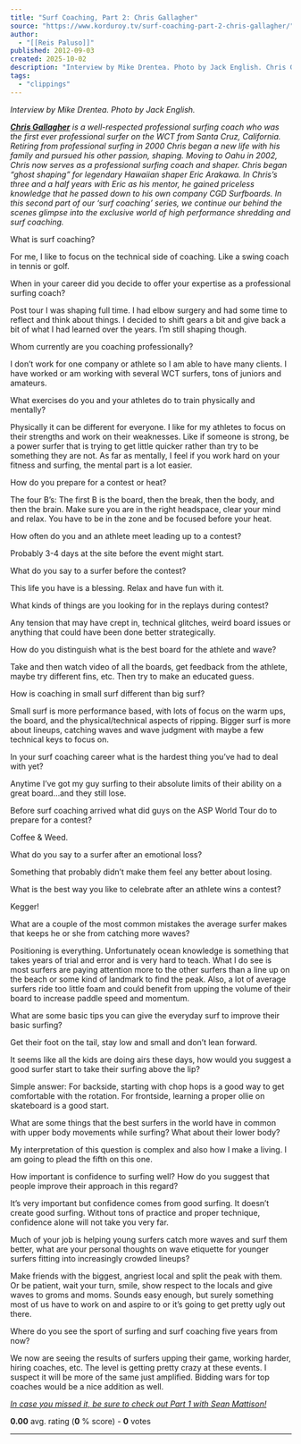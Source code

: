 ```yaml
---
title: "Surf Coaching, Part 2: Chris Gallagher"
source: "https://www.korduroy.tv/surf-coaching-part-2-chris-gallagher/"
author:
  - "[[Reis Paluso]]"
published: 2012-09-03
created: 2025-10-02
description: "Interview by Mike Drentea. Photo by Jack English. Chris Gallagher is a well-respected professional surfing coach who was the first ever professional surfer on the WCT from Santa Cruz, California. Retiring from professional surfing in 2000 Chris began a new life with his family and pursued his other passion, shaping. Moving to Oahu in 2002,..."
tags:
  - "clippings"
---
```

*Interview by Mike Drentea. Photo by Jack English.*

*[**Chris Gallagher**](http://chrisgallaghersurf.com/Home_Page.html) is a well-respected professional surfing coach who was the first ever professional surfer on the WCT from Santa Cruz, California. Retiring from professional surfing in 2000 Chris began a new life with his family and pursued his other passion, shaping. Moving to Oahu in 2002, Chris now serves as a professional surfing coach and shaper. Chris began “ghost shaping” for legendary Hawaiian shaper Eric Arakawa. In Chris’s three and a half years with Eric as his mentor, he gained priceless knowledge that he passed down to his own company CGD Surfboards. In this second part of our ‘surf coaching’ series, we continue our behind the scenes glimpse into the exclusive world of high performance shredding and surf coaching.*

What is surf coaching?

For me, I like to focus on the technical side of coaching. Like a swing coach in tennis or golf.

When in your career did you decide to offer your expertise as a professional surfing coach?

Post tour I was shaping full time. I had elbow surgery and had some time to reflect and think about things. I decided to shift gears a bit and give back a bit of what I had learned over the years. I’m still shaping though.

Whom currently are you coaching professionally?

I don’t work for one company or athlete so I am able to have many clients. I have worked or am working with several WCT surfers, tons of juniors and amateurs.

What exercises do you and your athletes do to train physically and mentally?

Physically it can be different for everyone. I like for my athletes to focus on their strengths and work on their weaknesses. Like if someone is strong, be a power surfer that is trying to get little quicker rather than try to be something they are not. As far as mentally, I feel if you work hard on your fitness and surfing, the mental part is a lot easier.

How do you prepare for a contest or heat?

The four B’s: The first B is the board, then the break, then the body, and then the brain. Make sure you are in the right headspace, clear your mind and relax. You have to be in the zone and be focused before your heat.

How often do you and an athlete meet leading up to a contest?

Probably 3-4 days at the site before the event might start.

What do you say to a surfer before the contest?

This life you have is a blessing. Relax and have fun with it.

What kinds of things are you looking for in the replays during contest?

Any tension that may have crept in, technical glitches, weird board issues or anything that could have been done better strategically.

How do you distinguish what is the best board for the athlete and wave?

Take and then watch video of all the boards, get feedback from the athlete, maybe try different fins, etc. Then try to make an educated guess.

How is coaching in small surf different than big surf?

Small surf is more performance based, with lots of focus on the warm ups, the board, and the physical/technical aspects of ripping. Bigger surf is more about lineups, catching waves and wave judgment with maybe a few technical keys to focus on.

In your surf coaching career what is the hardest thing you’ve had to deal with yet?

Anytime I’ve got my guy surfing to their absolute limits of their ability on a great board…and they still lose.

Before surf coaching arrived what did guys on the ASP World Tour do to prepare for a contest?

Coffee & Weed.

What do you say to a surfer after an emotional loss?

Something that probably didn’t make them feel any better about losing.

What is the best way you like to celebrate after an athlete wins a contest?

Kegger!

What are a couple of the most common mistakes the average surfer makes that keeps he or she from catching more waves?

Positioning is everything. Unfortunately ocean knowledge is something that takes years of trial and error and is very hard to teach. What I do see is most surfers are paying attention more to the other surfers than a line up on the beach or some kind of landmark to find the peak. Also, a lot of average surfers ride too little foam and could benefit from upping the volume of their board to increase paddle speed and momentum.

What are some basic tips you can give the everyday surf to improve their basic surfing?

Get their foot on the tail, stay low and small and don’t lean forward.

It seems like all the kids are doing airs these days, how would you suggest a good surfer start to take their surfing above the lip?

Simple answer: For backside, starting with chop hops is a good way to get comfortable with the rotation. For frontside, learning a proper ollie on skateboard is a good start.

What are some things that the best surfers in the world have in common with upper body movements while surfing? What about their lower body?

My interpretation of this question is complex and also how I make a living. I am going to plead the fifth on this one.

How important is confidence to surfing well? How do you suggest that people improve their approach in this regard?

It’s very important but confidence comes from good surfing. It doesn’t create good surfing. Without tons of practice and proper technique, confidence alone will not take you very far.

Much of your job is helping young surfers catch more waves and surf them better, what are your personal thoughts on wave etiquette for younger surfers fitting into increasingly crowded lineups?

Make friends with the biggest, angriest local and split the peak with them. Or be patient, wait your turn, smile, show respect to the locals and give waves to groms and moms. Sounds easy enough, but surely something most of us have to work on and aspire to or it’s going to get pretty ugly out there.

Where do you see the sport of surfing and surf coaching five years from now?

We now are seeing the results of surfers upping their game, working harder, hiring coaches, etc. The level is getting pretty crazy at these events. I suspect it will be more of the same just amplified. Bidding wars for top coaches would be a nice addition as well.

[*In case you missed it, be sure to check out Part 1 with Sean Mattison!*](http://korduroy.tv/2012/surf-coaching-part-1-sean-mattison)

**0.00** avg. rating (**0** % score) - **0** votes

---